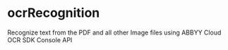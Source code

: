 # ocrRecognition
Recognize text from the PDF and all other Image files using  ABBYY Cloud OCR SDK Console API
